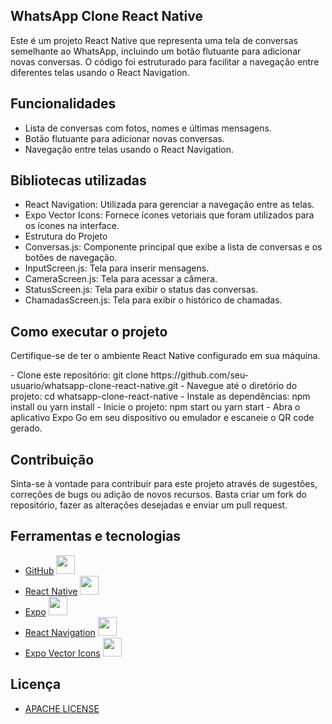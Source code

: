 ## WhatsApp Clone React Native

<p>Este é um projeto React Native que representa uma tela de conversas semelhante ao WhatsApp, incluindo um botão flutuante para adicionar novas conversas. O código foi estruturado para facilitar a navegação entre diferentes telas usando o React Navigation. </p>

## Funcionalidades
- Lista de conversas com fotos, nomes e últimas mensagens.
- Botão flutuante para adicionar novas conversas.
- Navegação entre telas usando o React Navigation.

## Bibliotecas utilizadas
- React Navigation: Utilizada para gerenciar a navegação entre as telas.
- Expo Vector Icons: Fornece ícones vetoriais que foram utilizados para os ícones na interface.
- Estrutura do Projeto
- Conversas.js: Componente principal que exibe a lista de conversas e os botões de navegação.
- InputScreen.js: Tela para inserir mensagens.
- CameraScreen.js: Tela para acessar a câmera.
- StatusScreen.js: Tela para exibir o status das conversas.
- ChamadasScreen.js: Tela para exibir o histórico de chamadas.

## Como executar o projeto
<p>Certifique-se de ter o ambiente React Native configurado em sua máquina.</p>
- Clone este repositório: git clone https://github.com/seu-usuario/whatsapp-clone-react-native.git
- Navegue até o diretório do projeto: cd whatsapp-clone-react-native
- Instale as dependências: npm install ou yarn install
- Inicie o projeto: npm start ou yarn start
- Abra o aplicativo Expo Go em seu dispositivo ou emulador e escaneie o QR code gerado.

## Contribuição
<p>Sinta-se à vontade para contribuir para este projeto através de sugestões, correções de bugs ou adição de novos recursos. Basta criar um fork do repositório, fazer as alterações desejadas e enviar um pull request.</p>


## Ferramentas e tecnologias
- [GitHub]() <img loading="lazy" src="https://cdn.jsdelivr.net/gh/devicons/devicon/icons/github/github-original.svg" width="30" height="30"/>
- [React Native](https://reactnative.dev/) <img loading="lazy" src="https://img.shields.io/badge/React%20Native-0.64-blue?logo=react" width="30" height="30"/>
- [Expo](https://expo.dev/) <img loading="lazy" src="https://img.shields.io/badge/Expo-42.0.1-lightgrey?logo=expo" width="30" height="30"/>
- [React Navigation](https://reactnavigation.org/) <img loading="lazy" src="https://img.shields.io/badge/React%20Navigation-6.0.2-blueviolet?logo=react" width="30" height="30"/>
- [Expo Vector Icons](https://docs.expo.dev/guides/icons/) <img loading="lazy" src="https://img.shields.io/badge/Expo%20Vector%20Icons-12.0.0-yellow?logo=expo" width="30" height="30"/>

## Licença
- [APACHE LICENSE](https://www.apache.org/licenses/LICENSE-2.0)
